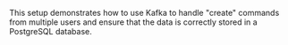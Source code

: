 This setup demonstrates how to use Kafka to handle "create" commands from multiple users and ensure that the data is correctly stored in a PostgreSQL database.
